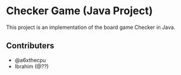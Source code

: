 # Checker Game (Java Project)

This project is an implementation of the board game Checker in Java.

## Contributers
- @a6xthecpu
- Ibrahim (@??)
